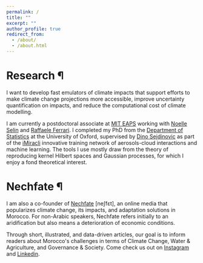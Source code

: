 ```yaml
---
permalink: /
title: ""
excerpt: ""
author_profile: true
redirect_from:
  - /about/
  - /about.html
---
```


# Research ¶

I want to develop fast emulators of climate impacts that support efforts to make climate change projections more accessible, improve uncertainty quantification on impacts, and reduce the computational cost of climate modelling.

I am currently a postdoctoral associate at [MIT EAPS](https://eaps.mit.edu/) working with [Noelle Selin](https://www.selingroup.org/noelle-eckley-selin) and [Raffaele Ferrari](http://ferrari.mit.edu/). I completed my PhD from the [Department of Statistics](https://www.stats.ox.ac.uk/) at the University of Oxford, supervised by [Dino Sejdinovic](https://sejdino.github.io/) as part of the [iMiracli](https://imiracli.web.ox.ac.uk/) innovative training network of aerosols-cloud interactions and machine learning. The tools I use mostly draw from the theory of reproducing kernel Hilbert spaces and Gaussian processes, for which I enjoy a fond theoretical interest.




# Nechfate ¶

I am also a co-founder of [Nechfate](https://nechfate.ma/) [neʃfɛt], an online media that popularizes climate change, its impacts, and adaptation solutions in Morocco. For non-Arabic speakers, Nechfate refers initially to an aridification but also means a deterioration of economic conditions.


Through short, illustrated, and data-driven articles, our goal is to inform readers about Morocco's challenges in terms of Climate Change, Water & Agriculture, and Governance & Societ️y. Come check us out on [Instagram](https://www.instagram.com/nechfate/) and [Linkedin](https://www.linkedin.com/company/91686859/).

